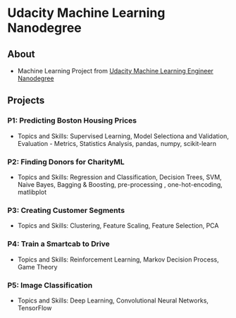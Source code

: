 # Udacity Machine Learning Nanodegree


## About
- Machine Learning Project from [Udacity Machine Learning Engineer Nanodegree](https://www.udacity.com/course/machine-learning-engineer-nanodegree--nd009) 


## Projects

### P1: Predicting Boston Housing Prices
- Topics and Skills: Supervised Learning, Model Selectiona and Validation, Evaluation - Metrics, Statistics Analysis, pandas, numpy, scikit-learn

### P2: Finding Donors for CharityML
- Topics and Skills: Regression and Classification, Decision Trees, SVM, Naive Bayes, Bagging & Boosting, pre-processing , one-hot-encoding, matlibplot

### P3: Creating Customer Segments
- Topics and Skills: Clustering, Feature Scaling, Feature Selection, PCA

### P4: Train a Smartcab to Drive
- Topics and Skills: Reinforcement Learning, Markov Decision Process, Game Theory

### P5: Image Classification
- Topics and Skills: Deep Learning, Convolutional Neural Networks, TensorFlow